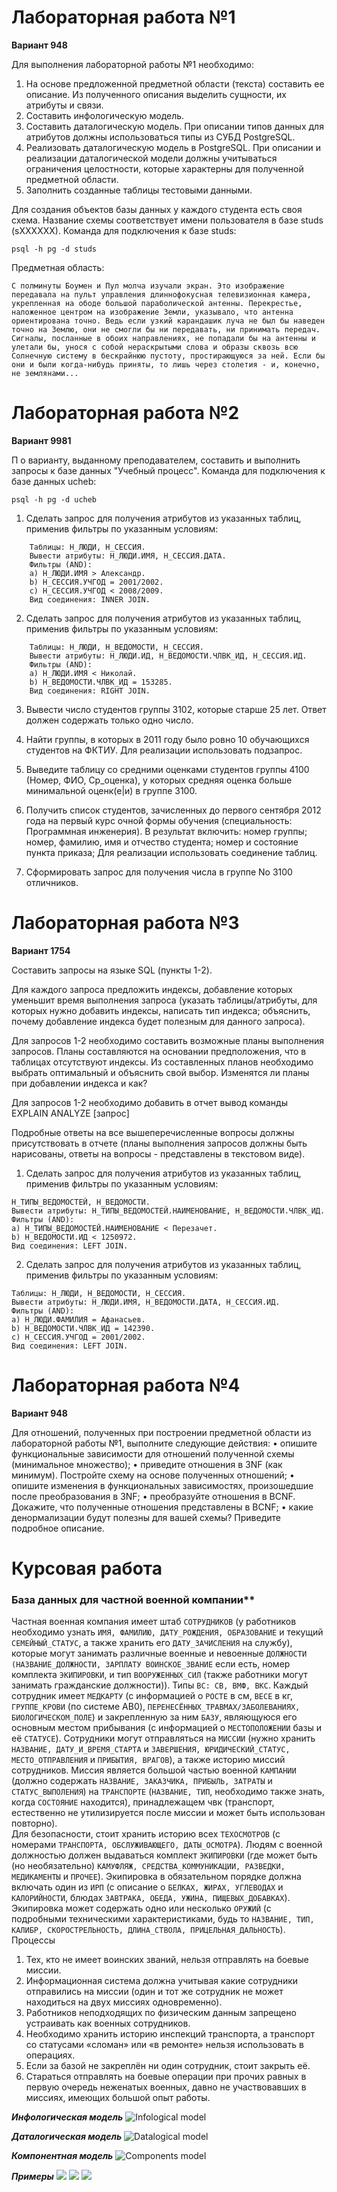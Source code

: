 # Лабораторная работа №1
**Вариант 948**

Для выполнения лабораторной работы №1 необходимо:

1. На основе предложенной предметной области (текста) составить ее описание. Из полученного описания выделить сущности, их атрибуты и связи.
2. Составить инфологическую модель.
3. Составить даталогическую модель. При описании типов данных для атрибутов должны использоваться типы из СУБД PostgreSQL.
4. Реализовать даталогическую модель в PostgreSQL. При описании и реализации даталогической модели должны учитываться ограничения целостности, которые характерны для полученной предметной области.
5. Заполнить созданные таблицы тестовыми данными.

Для создания объектов базы данных у каждого студента есть своя схема. Название схемы соответствует имени пользователя в базе studs (sXXXXXX). Команда для подключения к базе studs:

```psql -h pg -d studs```

Предметная область:

    С полминуты Боумен и Пул молча изучали экран. Это изображение передавала на пульт управления длиннофокусная телевизионная камера, укрепленная на ободе большой параболической антенны. Перекрестье, наложенное центром на изображение Земли, указывало, что антенна ориентирована точно. Ведь если узкий карандашик луча не был бы наведен точно на Землю, они не смогли бы ни передавать, ни принимать передач. Сигналы, посланные в обоих направлениях, не попадали бы на антенны и улетали бы, унося с собой нераскрытыми слова и образы сквозь всю Солнечную систему в бескрайнюю пустоту, простирающуюся за ней. Если бы они и были когда-нибудь приняты, то лишь через столетия - и, конечно, не землянами...

# Лабораторная работа №2
**Вариант 9981**

П
о варианту, выданному преподавателем, составить и выполнить запросы к базе данных "Учебный процесс". Команда для подключения к базе данных ucheb:

```psql -h pg -d ucheb ```

1. Сделать запрос для получения атрибутов из указанных таблиц, применив фильтры по указанным условиям:

```
    Таблицы: Н_ЛЮДИ, Н_СЕССИЯ.
    Вывести атрибуты: Н_ЛЮДИ.ИМЯ, Н_СЕССИЯ.ДАТА.
    Фильтры (AND):
    a) Н_ЛЮДИ.ИМЯ > Александр.
    b) Н_СЕССИЯ.УЧГОД = 2001/2002.
    c) Н_СЕССИЯ.УЧГОД < 2008/2009.
    Вид соединения: INNER JOIN.
```

2. Сделать запрос для получения атрибутов из указанных таблиц, применив фильтры по указанным условиям:

```
    Таблицы: Н_ЛЮДИ, Н_ВЕДОМОСТИ, Н_СЕССИЯ.
    Вывести атрибуты: Н_ЛЮДИ.ИД, Н_ВЕДОМОСТИ.ЧЛВК_ИД, Н_СЕССИЯ.ИД.
    Фильтры (AND):
    a) Н_ЛЮДИ.ИМЯ < Николай.
    b) Н_ВЕДОМОСТИ.ЧЛВК_ИД = 153285.
    Вид соединения: RIGHT JOIN.
```

3. Вывести число студентов группы 3102, которые старше 25 лет. Ответ должен содержать только одно число.

4. Найти группы, в которых в 2011 году было ровно 10 обучающихся студентов на ФКТИУ. Для реализации использовать подзапрос.
5. Выведите таблицу со средними оценками студентов группы 4100 (Номер, ФИО, Ср_оценка), у которых средняя оценка больше минимальной оценк(е|и) в группе 3100.
6. Получить список студентов, зачисленных до первого сентября 2012 года на первый курс очной формы обучения (специальность: Программная инженерия). В результат включить:
    номер группы;
    номер, фамилию, имя и отчество студента;
    номер и состояние пункта приказа;
    Для реализации использовать соединение таблиц.
7. Сформировать запрос для получения числа в группе No 3100 отличников.

# Лабораторная работа №3
**Вариант 1754**

Составить запросы на языке SQL (пункты 1-2).

Для каждого запроса предложить индексы, добавление которых уменьшит время выполнения запроса (указать таблицы/атрибуты, для которых нужно добавить индексы, написать тип индекса; объяснить, почему добавление индекса будет полезным для данного запроса).

Для запросов 1-2 необходимо составить возможные планы выполнения запросов. Планы составляются на основании предположения, что в таблицах отсутствуют индексы. Из составленных планов необходимо выбрать оптимальный и объяснить свой выбор.
Изменятся ли планы при добавлении индекса и как?

Для запросов 1-2 необходимо добавить в отчет вывод команды EXPLAIN ANALYZE [запрос]

Подробные ответы на все вышеперечисленные вопросы должны присутствовать в отчете (планы выполнения запросов должны быть нарисованы, ответы на вопросы - представлены в текстовом виде).

1. Сделать запрос для получения атрибутов из указанных таблиц, применив фильтры по указанным условиям:
```
Н_ТИПЫ_ВЕДОМОСТЕЙ, Н_ВЕДОМОСТИ.
Вывести атрибуты: Н_ТИПЫ_ВЕДОМОСТЕЙ.НАИМЕНОВАНИЕ, Н_ВЕДОМОСТИ.ЧЛВК_ИД.
Фильтры (AND):
a) Н_ТИПЫ_ВЕДОМОСТЕЙ.НАИМЕНОВАНИЕ < Перезачет.
b) Н_ВЕДОМОСТИ.ИД < 1250972.
Вид соединения: LEFT JOIN.
```
2. Сделать запрос для получения атрибутов из указанных таблиц, применив фильтры по указанным условиям:
```
Таблицы: Н_ЛЮДИ, Н_ВЕДОМОСТИ, Н_СЕССИЯ.
Вывести атрибуты: Н_ЛЮДИ.ИМЯ, Н_ВЕДОМОСТИ.ДАТА, Н_СЕССИЯ.ИД.
Фильтры (AND):
a) Н_ЛЮДИ.ФАМИЛИЯ = Афанасьев.
b) Н_ВЕДОМОСТИ.ЧЛВК_ИД = 142390.
c) Н_СЕССИЯ.УЧГОД = 2001/2002.
Вид соединения: LEFT JOIN.
```

# Лабораторная работа №4
**Вариант 948**

Для отношений, полученных при построении предметной области из лабораторной работы №1, выполните следующие действия: 
•	опишите функциональные зависимости для отношений полученной схемы (минимальное множество);
•	приведите отношения в 3NF (как минимум). Постройте схему на основе полученных отношений;
•	опишите изменения в функциональных зависимостях, произошедшие после преобразования в 3NF;
•	преобразуйте отношения в BCNF. Докажите, что полученные отношения представлены в BCNF;
•	какие денормализации будут полезны для вашей схемы? Приведите подробное описание.

# Курсовая работа
### База данных для частной военной компании**

Частная военная компания имеет штаб `СОТРУДНИКОВ` (у работников необходимо узнать `ИМЯ, ФАМИЛИЮ, ДАТУ_РОЖДЕНИЯ, ОБРАЗОВАНИЕ` и текущий `СЕМЕЙНЫЙ_СТАТУС`, а также хранить его `ДАТУ_ЗАЧИСЛЕНИЯ` на службу), которые могут занимать различные военные и невоенные `ДОЛЖНОСТИ (НАЗВАНИЕ_ДОЛЖНОСТИ, ЗАРПЛАТУ ВОИНСКОЕ_ЗВАНИЕ` если есть, номер комплекта `ЭКИПИРОВКИ`, и тип `ВООРУЖЕННЫХ_СИЛ` (также работники могут занимать гражданские должности)). 
Типы `ВС: СВ, ВМФ, ВКС`.
Каждый сотрудник имеет `МЕДКАРТУ` (с информацией о `РОСТЕ` в см, `ВЕСЕ` в кг, `ГРУППЕ_КРОВИ` (по системе AB0), `ПЕРЕНЕСЁННЫХ_ТРАВМАХ/ЗАБОЛЕВАНИЯХ, БИОЛОГИЧЕСКОМ_ПОЛЕ`) и закрепленную за ним `БАЗУ`, являющуюся его основным местом прибывания (с информацией о `МЕСТОПОЛОЖЕНИИ` базы и её  `СТАТУСЕ`). 
Сотрудники могут отправляться на `МИССИИ` (нужно хранить `НАЗВАНИЕ, ДАТУ_И_ВРЕМЯ_СТАРТА` и `ЗАВЕРШЕНИЯ, ЮРИДИЧЕСКИЙ_СТАТУС, МЕСТО_ОТПРАВЛЕНИЯ` и `ПРИБЫТИЯ, ВРАГОВ`), а также историю миссий сотрудников. 
Миссия является большой частью военной `КАМПАНИИ` (должно содержать `НАЗВАНИЕ, ЗАКАЗЧИКА, ПРИБЫЛЬ, ЗАТРАТЫ` и `СТАТУС_ВЫПОЛЕНИЯ`) на `ТРАНСПОРТЕ` (`НАЗВАНИЕ, ТИП`, необходимо также знать, когда `СОСТОЯНИЕ` находится), принадлежащем чвк (транспорт, естественно не утилизируется после миссии и может быть использован повторно).  
Для безопасности, стоит хранить историю всех `ТЕХОСМОТРОВ` (с номерами `ТРАНСПОРТА, ОБСЛУЖИВАЮЩЕГО, ДАТЫ_ОСМОТРА`).
Людям с военной должностью должен выдаваться комплект `ЭКИПИРОВКИ` (где может быть (но необязательно) `КАМУФЛЯЖ, СРЕДСТВА_КОММУНИКАЦИИ, РАЗВЕДКИ, МЕДИКАМЕНТЫ` и `ПРОЧЕЕ`). 
Экипировка в обязательном порядке должна включать один из `ИРП` (с описание о `БЕЛКАХ, ЖИРАХ, УГЛЕВОДАХ` и `КАЛОРИЙНОСТИ`, блюдах `ЗАВТРАКА, ОБЕДА, УЖИНА, ПИЩЕВЫХ_ДОБАВКАХ`). 
Экипировка может содержать одно или несколько `ОРУЖИЙ` (с подробными техническими характеристиками, будь то `НАЗВАНИЕ, ТИП, КАЛИБР, СКОРОСТРЕЛЬНОСТЬ, ДЛИНА_СТВОЛА, ПРИЦЕЛЬНАЯ_ДАЛЬНОСТЬ`).
Процессы
1.	Тех, кто не имеет воинских званий, нельзя отправлять на боевые миссии.
2.	Информационная система должна учитывая какие сотрудники отправились на миссии (один и тот же сотрудник не может находиться на двух миссиях одновременно).
3.	Работников неподходящих по физическим данным запрещено устраивать как военных сотрудников.
4.	Необходимо хранить историю инспекций транспорта, а транспорт со статусами «сломан» или «в ремонте» нельзя использовать в операциях.
5.	Если за базой не закреплён ни один сотрудник, стоит закрыть её.
6.	Стараться отправлять на боевые операции при прочих равных в первую очередь неженатых военных, давно не участвовавших в миссиях, имеющих большой опыт работы. 

***Инфологическая модель***
![Infological model](course-04.09.20/docs/plans/infological.jpg)

***Даталогическая модель***
![Datalogical model](course-04.09.20/docs/plans/datalogical.jpg)

***Компонентная модель***
![Components model](course-04.09.20/docs/plans/system.jpg)

***Примеры***
![](course-04.09.20/docs/img/1.png)
![](course-04.09.20/docs/img/2.png)
![](course-04.09.20/docs/img/3.png)